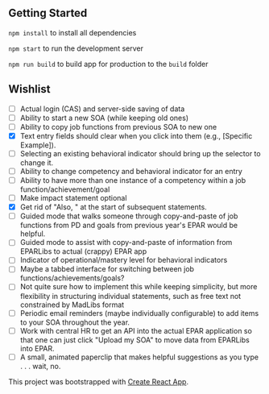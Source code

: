 ## Getting Started
`npm install` to install all dependencies

`npm start` to run the development server

`npm run build` to build app for production to the `build` folder

## Wishlist
- [ ] Actual login (CAS) and server-side saving of data
- [ ] Ability to start a new SOA (while keeping old ones)
- [ ] Ability to copy job functions from previous SOA to new one
- [x] Text entry fields should clear when you click into them (e.g., [Specific Example]).
- [ ] Selecting an existing behavioral indicator should bring up the selector to change it.
- [ ] Ability to change competency and behavioral indicator for an entry
- [ ] Ability to have more than one instance of a competency within a job function/achievement/goal
- [ ] Make impact statement optional
- [x] Get rid of "Also, " at the start of subsequent statements.
- [ ] Guided mode that walks someone through copy-and-paste of job functions from PD and goals from previous year's EPAR would be helpful.
- [ ] Guided mode to assist with copy-and-paste of information from EPARLibs to actual (crappy) EPAR app
- [ ] Indicator of operational/mastery level for behavioral indicators
- [ ] Maybe a tabbed interface for switching between job functions/achievements/goals?
- [ ] Not quite sure how to implement this while keeping simplicity, but more flexibility in structuring individual statements, such as free text not constrained by MadLibs format
- [ ] Periodic email reminders (maybe individually configurable) to add items to your SOA throughout the year.
- [ ] Work with central HR to get an API into the actual EPAR application so that one can just click "Upload my SOA" to move data from EPARLibs into EPAR.
- [ ] A small, animated paperclip that makes helpful suggestions as you type . . . wait, no.

This project was bootstrapped with [Create React App](https://github.com/facebookincubator/create-react-app).
